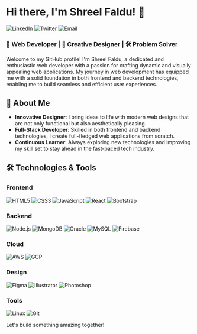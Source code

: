 # Hi there, I'm Shreel Faldu! 👋

[![LinkedIn](https://img.shields.io/badge/LinkedIn-Connect-blue)](https://www.linkedin.com/in/shreelfaldu/)
[![Twitter](https://img.shields.io/badge/Twitter-Follow-blue)](https://twitter.com/yourtwitterhandle)
[![Email](https://img.shields.io/badge/Email-Contact-blue)](mailto:youremail@example.com)

### 🚀 Web Developer | 🎨 Creative Designer | 🛠️ Problem Solver

Welcome to my GitHub profile! I'm Shreel Faldu, a dedicated and enthusiastic web developer with a passion for crafting dynamic and visually appealing web applications. My journey in web development has equipped me with a solid foundation in both frontend and backend technologies, enabling me to build seamless and efficient user experiences.

## 🌟 About Me

- **Innovative Designer**: I bring ideas to life with modern web designs that are not only functional but also aesthetically pleasing.
- **Full-Stack Developer**: Skilled in both frontend and backend technologies, I create full-fledged web applications from scratch.
- **Continuous Learner**: Always exploring new technologies and improving my skill set to stay ahead in the fast-paced tech industry.

## 🛠️ Technologies & Tools

### Frontend
![HTML5](https://img.shields.io/badge/HTML5-E34F26?style=for-the-badge&logo=html5&logoColor=white)
![CSS3](https://img.shields.io/badge/CSS3-1572B6?style=for-the-badge&logo=css3&logoColor=white)
![JavaScript](https://img.shields.io/badge/JavaScript-F7DF1E?style=for-the-badge&logo=javascript&logoColor=black)
![React](https://img.shields.io/badge/React-61DAFB?style=for-the-badge&logo=react&logoColor=black)
![Bootstrap](https://img.shields.io/badge/Bootstrap-563D7C?style=for-the-badge&logo=bootstrap&logoColor=white)

### Backend
![Node.js](https://img.shields.io/badge/Node.js-339933?style=for-the-badge&logo=nodedotjs&logoColor=white)
![MongoDB](https://img.shields.io/badge/MongoDB-47A248?style=for-the-badge&logo=mongodb&logoColor=white)
![Oracle](https://img.shields.io/badge/Oracle-F80000?style=for-the-badge&logo=oracle&logoColor=white)
![MySQL](https://img.shields.io/badge/MySQL-4479A1?style=for-the-badge&logo=mysql&logoColor=white)
![Firebase](https://img.shields.io/badge/Firebase-FFCA28?style=for-the-badge&logo=firebase&logoColor=black)

### Cloud
![AWS](https://img.shields.io/badge/AWS-232F3E?style=for-the-badge&logo=amazon-aws&logoColor=white)
![GCP](https://img.shields.io/badge/GCP-4285F4?style=for-the-badge&logo=google-cloud&logoColor=white)

### Design
![Figma](https://img.shields.io/badge/Figma-F24E1E?style=for-the-badge&logo=figma&logoColor=white)
![Illustrator](https://img.shields.io/badge/Adobe%20Illustrator-FF9A00?style=for-the-badge&logo=adobe%20illustrator&logoColor=white)
![Photoshop](https://img.shields.io/badge/Adobe%20Photoshop-31A8FF?style=for-the-badge&logo=adobe%20photoshop&logoColor=white)

### Tools
![Linux](https://img.shields.io/badge/Linux-FCC624?style=for-the-badge&logo=linux&logoColor=black)
![Git](https://img.shields.io/badge/Git-F05032?style=for-the-badge&logo=git&logoColor=white)

Let's build something amazing together!

